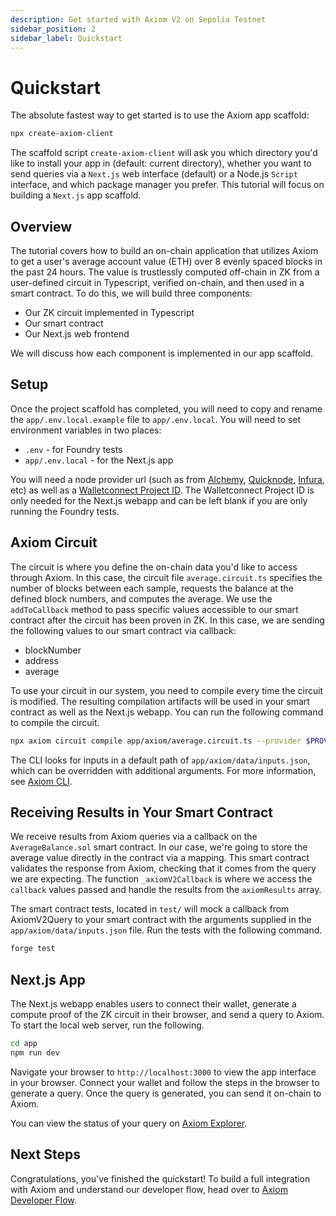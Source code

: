 ```yaml
---
description: Get started with Axiom V2 on Sepolia Testnet
sidebar_position: 2
sidebar_label: Quickstart
---
```


# Quickstart

The absolute fastest way to get started is to use the Axiom app scaffold:

```bash
npx create-axiom-client
```

The scaffold script `create-axiom-client` will ask you which directory you'd like to install your app in (default: current directory), whether you want to send queries via a `Next.js` web interface (default) or a Node.js `Script` interface, and which package manager you prefer. This tutorial will focus on building a `Next.js` app scaffold.

## Overview

The tutorial covers how to build an on-chain application that utilizes Axiom to get a user's average account value (ETH) over 8 evenly spaced blocks in the past 24 hours. The value is trustlessly computed off-chain in ZK from a user-defined circuit in Typescript, verified on-chain, and then used in a smart contract. To do this, we will build three components:

- Our ZK circuit implemented in Typescript
- Our smart contract
- Our Next.js web frontend

We will discuss how each component is implemented in our app scaffold.

## Setup

Once the project scaffold has completed, you will need to copy and rename the `app/.env.local.example` file to `app/.env.local`. You will need to set environment variables in two places:

- `.env` - for Foundry tests
- `app/.env.local` - for the Next.js app

You will need a node provider url (such as from [Alchemy](https://www.alchemy.com), [Quicknode](https://www.quicknode.com/), [Infura](https://www.infura.io/), etc) as well as a [Walletconnect Project ID](https://cloud.walletconnect.com/sign-in). The Walletconnect Project ID is only needed for the Next.js webapp and can be left blank if you are only running the Foundry tests.

## Axiom Circuit

The circuit is where you define the on-chain data you'd like to access through Axiom. In this case, the circuit file `average.circuit.ts` specifies the number of blocks between each sample, requests the balance at the defined block numbers, and computes the average. We use the `addToCallback` method to pass specific values accessible to our smart contract after the circuit has been proven in ZK. In this case, we are sending the following values to our smart contract via callback:

- blockNumber
- address
- average

To use your circuit in our system, you need to compile every time the circuit is modified. The resulting compilation artifacts will be used in your smart contract as well as the Next.js webapp. You can run the following command to compile the circuit.

```bash
npx axiom circuit compile app/axiom/average.circuit.ts --provider $PROVIDER_URI_SEPOLIA
```

The CLI looks for inputs in a default path of `app/axiom/data/inputs.json`, which can be overridden with additional arguments. For more information, see [Axiom CLI](/sdk/typescript-sdk/axiom-cli).

## Receiving Results in Your Smart Contract

We receive results from Axiom queries via a callback on the `AverageBalance.sol` smart contract. In our case, we're going to store the average value directly in the contract via a mapping. This smart contract validates the response from Axiom, checking that it comes from the query we are expecting. The function `_axiomV2Callback` is where we access the `callback` values passed and handle the results from the `axiomResults` array.

The smart contract tests, located in `test/` will mock a callback from AxiomV2Query to your smart contract with the arguments supplied in the `app/axiom/data/inputs.json` file. Run the tests with the following command.

```bash
forge test
```

## Next.js App

The Next.js webapp enables users to connect their wallet, generate a compute proof of the ZK circuit in their browser, and send a query to Axiom. To start the local web server, run the following.

```bash npm2yarn
cd app
npm run dev
```

Navigate your browser to `http://localhost:3000` to view the app interface in your browser. Connect your wallet and follow the steps in the browser to generate a query. Once the query is generated, you can send it on-chain to Axiom.

You can view the status of your query on [Axiom Explorer](https://explorer.axiom.xyz/v2/sepolia).

## Next Steps

Congratulations, you've finished the quickstart! To build a full integration with Axiom and understand our developer flow, head over to [Axiom Developer Flow](/docs/axiom-developer-flow/app-architecture "mention").
